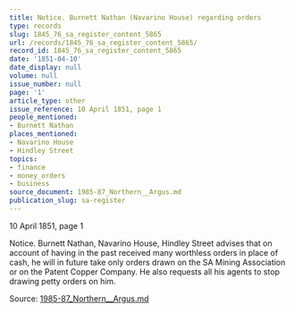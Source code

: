 ```yaml
---
title: Notice. Burnett Nathan (Navarino House) regarding orders
type: records
slug: 1845_76_sa_register_content_5865
url: /records/1845_76_sa_register_content_5865/
record_id: 1845_76_sa_register_content_5865
date: '1851-04-10'
date_display: null
volume: null
issue_number: null
page: '1'
article_type: other
issue_reference: 10 April 1851, page 1
people_mentioned:
- Burnett Nathan
places_mentioned:
- Navarino House
- Hindley Street
topics:
- finance
- money_orders
- business
source_document: 1985-87_Northern__Argus.md
publication_slug: sa-register
---
```


10 April 1851, page 1

Notice.  Burnett Nathan, Navarino House, Hindley Street advises that on account of having in the past received many worthless orders in place of cash, he will in future take only orders drawn on the SA Mining Association or on the Patent Copper Company.  He also requests all his agents to stop drawing petty orders on him.

Source: [1985-87_Northern__Argus.md](/downloads/markdown/1985-87_Northern__Argus.md)
